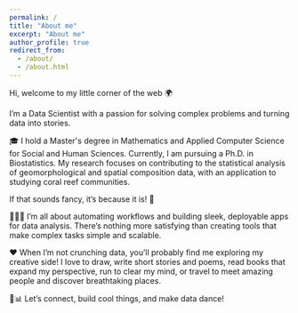 ```yaml
---
permalink: /
title: "About me"
excerpt: "About me"
author_profile: true
redirect_from: 
  - /about/
  - /about.html
---
```


Hi, welcome to my little corner of the web 🌍

I’m a Data Scientist with a passion for solving complex problems and turning data into stories.

🎓 I hold a Master's degree in Mathematics and Applied Computer Science for Social and Human Sciences. Currently, I am pursuing a Ph.D. in Biostatistics. My research focuses on contributing to the statistical analysis of geomorphological and spatial composition data, with an application to studying coral reef communities.

If that sounds fancy, it’s because it is! 🚀

👨🏻‍💻 I’m all about automating workflows and building sleek, deployable apps for data analysis. There’s nothing more satisfying than creating tools that make complex tasks simple and scalable.

❤️ When I’m not crunching data, you’ll probably find me exploring my creative side! I love to draw, write short stories and poems, read books that expand my perspective, run to clear my mind, or travel to meet amazing people and discover breathtaking places.

 💃📊 Let’s connect, build cool things, and make data dance!
 
